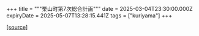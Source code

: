 +++
title = """栗山町第7次総合計画"""
date = 2025-03-04T23:30:00.000Z
expiryDate = 2025-05-07T13:28:15.441Z
tags = ["kuriyama"]
+++


[[source]](https://www.town.kuriyama.hokkaido.jp/soshiki/31/21905.html)
